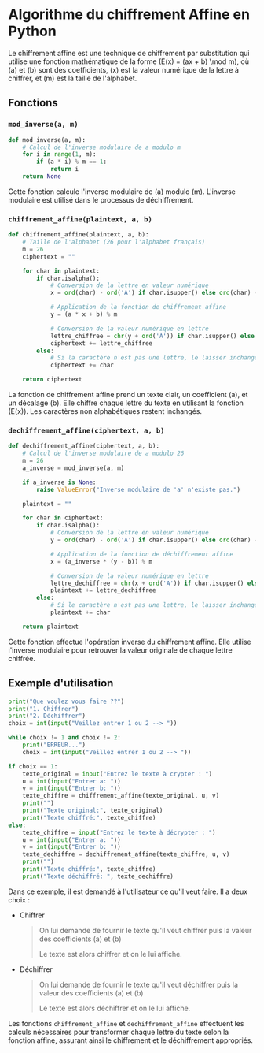 # Algorithme du chiffrement Affine en Python

Le chiffrement affine est une technique de chiffrement par substitution qui utilise une fonction mathématique de la forme \(E(x) = (ax + b) \mod m\), où \(a\) et \(b\) sont des coefficients, \(x\) est la valeur numérique de la lettre à chiffrer, et \(m\) est la taille de l'alphabet.

## Fonctions

### `mod_inverse(a, m)`

```Python
def mod_inverse(a, m):
    # Calcul de l'inverse modulaire de a modulo m
    for i in range(1, m):
        if (a * i) % m == 1:
            return i
    return None
```

Cette fonction calcule l'inverse modulaire de \(a\) modulo \(m\). L'inverse modulaire est utilisé dans le processus de déchiffrement.

### `chiffrement_affine(plaintext, a, b)`

```Python
def chiffrement_affine(plaintext, a, b):
    # Taille de l'alphabet (26 pour l'alphabet français)
    m = 26
    ciphertext = ""

    for char in plaintext:
        if char.isalpha():
            # Conversion de la lettre en valeur numérique
            x = ord(char) - ord('A') if char.isupper() else ord(char) - ord('a')

            # Application de la fonction de chiffrement affine
            y = (a * x + b) % m

            # Conversion de la valeur numérique en lettre
            lettre_chiffree = chr(y + ord('A')) if char.isupper() else chr(y + ord('a'))
            ciphertext += lettre_chiffree
        else:
            # Si la caractère n'est pas une lettre, le laisser inchangé
            ciphertext += char

    return ciphertext
```

La fonction de chiffrement affine prend un texte clair, un coefficient \(a\), et un décalage \(b\). Elle chiffre chaque lettre du texte en utilisant la fonction \(E(x)\). Les caractères non alphabétiques restent inchangés.

### `dechiffrement_affine(ciphertext, a, b)`

```Python
def dechiffrement_affine(ciphertext, a, b):
    # Calcul de l'inverse modulaire de a modulo 26
    m = 26
    a_inverse = mod_inverse(a, m)

    if a_inverse is None:
        raise ValueError("Inverse modulaire de 'a' n'existe pas.")

    plaintext = ""

    for char in ciphertext:
        if char.isalpha():
            # Conversion de la lettre en valeur numérique
            y = ord(char) - ord('A') if char.isupper() else ord(char) - ord('a')

            # Application de la fonction de déchiffrement affine
            x = (a_inverse * (y - b)) % m

            # Conversion de la valeur numérique en lettre
            lettre_dechiffree = chr(x + ord('A')) if char.isupper() else chr(x + ord('a'))
            plaintext += lettre_dechiffree
        else:
            # Si le caractère n'est pas une lettre, le laisser inchangé
            plaintext += char

    return plaintext
```

Cette fonction effectue l'opération inverse du chiffrement affine. Elle utilise l'inverse modulaire pour retrouver la valeur originale de chaque lettre chiffrée.

## Exemple d'utilisation

```python
print("Que voulez vous faire ??")
print("1. Chiffrer")
print("2. Déchiffrer")
choix = int(input("Veillez entrer 1 ou 2 --> "))

while choix != 1 and choix != 2:
    print("ERREUR...")
    choix = int(input("Veillez entrer 1 ou 2 --> "))

if choix == 1:
    texte_original = input("Entrez le texte à crypter : ")
    u = int(input("Entrer a: "))
    v = int(input("Entrer b: "))
    texte_chiffre = chiffrement_affine(texte_original, u, v)
    print("")
    print("Texte original:", texte_original)
    print("Texte chiffré:", texte_chiffre)
else:
    texte_chiffre = input("Entrez le texte à décrypter : ")
    u = int(input("Entrer a: "))
    v = int(input("Entrer b: "))
    texte_dechiffre = dechiffrement_affine(texte_chiffre, u, v)
    print("")
    print("Texte chiffré:", texte_chiffre)
    print("Texte déchiffré: ", texte_dechiffre)
```

Dans ce exemple, il est demandé à l'utilisateur ce qu'il veut faire.
Il a deux choix :
- Chiffrer 
  > On lui demande de fournir le texte qu'il veut chiffrer puis la valeur des coefficients \(a) et \(b)
  >
  > Le texte est alors chiffrer et on le lui affiche.
- Déchiffrer 
  > On lui demande de fournir le texte qu'il veut déchiffrer puis la valeur des coefficients \(a) et \(b)
  >
  > Le texte est alors déchiffrer et on le lui affiche.


Les fonctions `chiffrement_affine` et `dechiffrement_affine` effectuent les calculs nécessaires pour transformer chaque lettre du texte selon la fonction affine, assurant ainsi le chiffrement et le déchiffrement appropriés.